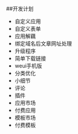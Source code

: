 ##开发计划

- 自定义应用
- 自定义表单
- 应用解藕
- 绑定域名后文章网址处理
- 升级程序
- 简单下载链接
- weui手机版
- 分类优化
- 小细节
- 评论
- 插件
- 应用市场
- 付费应用
- 模板市场
- 付费模板
